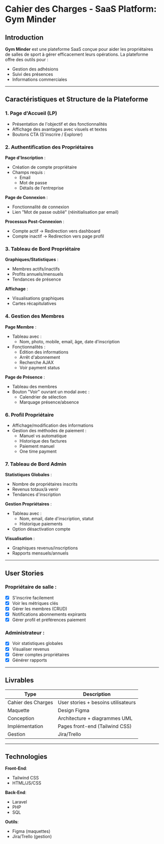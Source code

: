 # Cahier des Charges - SaaS Platform: Gym Minder

## Introduction
**Gym Minder** est une plateforme SaaS conçue pour aider les propriétaires de salles de sport à gérer efficacement leurs opérations. La plateforme offre des outils pour :
- Gestion des adhésions
- Suivi des présences
- Informations commerciales

---

## Caractéristiques et Structure de la Plateforme

### 1. Page d'Accueil (LP)
- Présentation de l'objectif et des fonctionnalités
- Affichage des avantages avec visuels et textes
- Boutons CTA (S'inscrire / Explorer)

### 2. Authentification des Propriétaires
**Page d'Inscription** :
- Création de compte propriétaire
- Champs requis :
  - Email
  - Mot de passe
  - Détails de l'entreprise

**Page de Connexion** :
- Fonctionnalité de connexion
- Lien "Mot de passe oublié" (réinitialisation par email)

**Processus Post-Connexion** :
- Compte actif → Redirection vers dashboard
- Compte inactif → Redirection vers page profil

### 3. Tableau de Bord Propriétaire
**Graphiques/Statistiques** :
- Membres actifs/inactifs
- Profits annuels/mensuels
- Tendances de présence

**Affichage** :
- Visualisations graphiques
- Cartes récapitulatives

### 4. Gestion des Membres
**Page Membre** :
- Tableau avec :
  - Nom, photo, mobile, email, âge, date d'inscription
- Fonctionnalités :
  - Édition des informations
  - Arrêt d'abonnement
  - Recherche AJAX
  - Voir payment status

**Page de Présence** :
- Tableau des membres
- Bouton "Voir" ouvrant un modal avec :
  - Calendrier de sélection
  - Marquage présence/absence

### 6. Profil Propriétaire
- Affichage/modification des informations
- Gestion des méthodes de paiement :
  - Manuel vs automatique
  - Historique des factures
  - Paiement manuel
  - One time payment

### 7. Tableau de Bord Admin
**Statistiques Globales** :
- Nombre de propriétaires inscrits
- Revenus totaux/à venir
- Tendances d'inscription

**Gestion Propriétaires** :
- Tableau avec :
  - Nom, email, date d'inscription, statut
  - Historique paiements
- Option désactivation compte

**Visualisation** :
- Graphiques revenus/inscriptions
- Rapports mensuels/annuels

---

## User Stories

### Propriétaire de salle :
- [x] S'inscrire facilement
- [x] Voir les métriques clés
- [x] Gérer les membres (CRUD)
- [x] Notifications abonnements expirants
- [x] Gérer profil et préférences paiement

### Administrateur :
- [x] Voir statistiques globales
- [x] Visualiser revenus
- [x] Gérer comptes propriétaires
- [x] Générer rapports

---

## Livrables
| Type | Description |
|------|-------------|
| Cahier des Charges | User stories + besoins utilisateurs |
| Maquette | Design Figma |
| Conception | Architecture + diagrammes UML |
| Implémentation | Pages front-end (Tailwind CSS) |
| Gestion | Jira/Trello |

---

## Technologies
**Front-End**:
- Tailwind CSS
- HTML/JS/CSS

**Back-End**:
- Laravel
- PHP
- SQL

**Outils**:
- Figma (maquettes)
- Jira/Trello (gestion)

